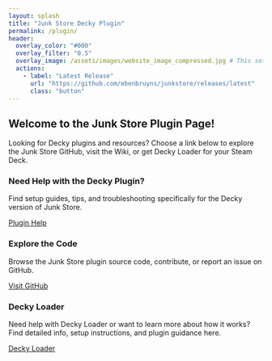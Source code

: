 ```yaml
---
layout: splash
title: "Junk Store Decky Plugin"
permalink: /plugin/
header:
  overlay_color: "#000"
  overlay_filter: "0.5"
  overlay_image: /assets/images/website_image_compressed.jpg # This sets the URL for this page
  actions:
    - label: "Latest Release"
      url: "https://github.com/ebenbruyns/junkstore/releases/latest"
      class: "button"
---
```

<div class="spacer mt-4"></div>

<div style="height: 0px;"></div>
<section class="welcome-message">
  <h2>Welcome to the Junk Store Plugin Page!</h2>
  <p>Looking for Decky plugins and resources?  
  Choose a link below to explore the Junk Store GitHub, visit the Wiki, or get Decky Loader for your Steam Deck.</p>
</section>

<div class="content-box-container">
   <div class="content-box">
    <h3>Need Help with the Decky Plugin?</h3>
    <p>Find setup guides, tips, and troubleshooting specifically for the Decky version of Junk Store.</p>
    <a href="{{ '/deckyhelp' | relative_url }}" class="button">Plugin Help</a>
  </div>
  
  <div class="content-box">
    <h3>Explore the Code</h3>
    <p>Browse the Junk Store plugin source code, contribute, or report an issue on GitHub.</p>
    <a href="https://github.com/ebenbruyns/junkstore" class="button" target="_blank" rel="noopener noreferrer">Visit GitHub</a>
  </div>

  <div class="content-box">
    <h3>Decky Loader</h3>
    <p>Need help with Decky Loader or want to learn more about how it works? Find detailed info, setup instructions, and plugin guidance here.</p>
    <a href="https://decky.xyz/" class="button" target="_blank" rel="noopener noreferrer">Decky Loader</a>
  </div>
</div>